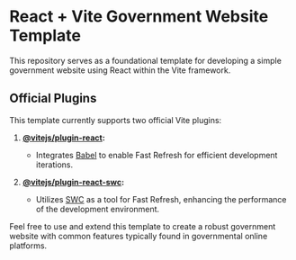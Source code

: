 # React + Vite Government Website Template

This repository serves as a foundational template for developing a simple government website using React within the Vite framework. 

## Official Plugins

This template currently supports two official Vite plugins:

1. **[@vitejs/plugin-react](https://github.com/vitejs/vite-plugin-react/blob/main/packages/plugin-react/README.md):**
   - Integrates [Babel](https://babeljs.io/) to enable Fast Refresh for efficient development iterations.

2. **[@vitejs/plugin-react-swc](https://github.com/vitejs/vite-plugin-react-swc):**
   - Utilizes [SWC](https://swc.rs/) as a tool for Fast Refresh, enhancing the performance of the development environment.

Feel free to use and extend this template to create a robust government website with common features typically found in governmental online platforms.
